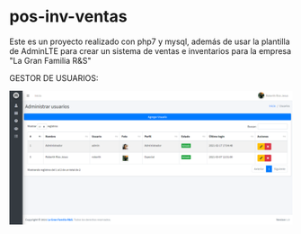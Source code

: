 # pos-inv-ventas
Este es un proyecto realizado con php7 y mysql, además de usar la plantilla de AdminLTE para crear un sistema de ventas e inventarios para la empresa "La Gran Familia R&amp;S"

GESTOR DE USUARIOS:

![Aquí la descripción de la imagen por si no carga](https://raw.githubusercontent.com/Roberthrjr/pos-inv-ventas/master/screen/gestor_usuarios.png)
